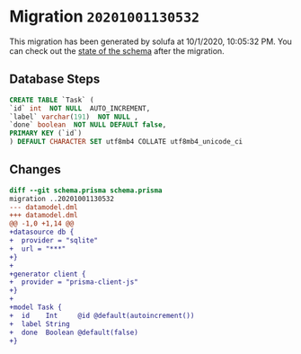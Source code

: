 # Migration `20201001130532`

This migration has been generated by solufa at 10/1/2020, 10:05:32 PM.
You can check out the [state of the schema](./schema.prisma) after the migration.

## Database Steps

```sql
CREATE TABLE `Task` (
`id` int  NOT NULL  AUTO_INCREMENT,
`label` varchar(191)  NOT NULL ,
`done` boolean  NOT NULL DEFAULT false,
PRIMARY KEY (`id`)
) DEFAULT CHARACTER SET utf8mb4 COLLATE utf8mb4_unicode_ci
```

## Changes

```diff
diff --git schema.prisma schema.prisma
migration ..20201001130532
--- datamodel.dml
+++ datamodel.dml
@@ -1,0 +1,14 @@
+datasource db {
+  provider = "sqlite"
+  url = "***"
+}
+
+generator client {
+  provider = "prisma-client-js"
+}
+
+model Task {
+  id    Int     @id @default(autoincrement())
+  label String
+  done  Boolean @default(false)
+}
```


